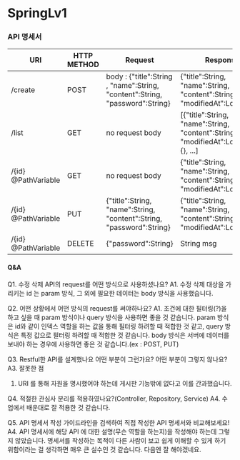 # SpringLv1

### API 명세서
|URI|HTTP METHOD|Request|Response|
|---|---|---|---|
|/create|POST|body : {"title":String , "name":String, "content":String, "password":String}|{"title":String, "name":String, "content":String, "modifiedAt":LocalDate}|
|/list|GET|no request body|[{"title":String, "name":String, "content":String, "modifiedAt":LocalDate}, {}, ...]|
|/{id} @PathVariable|GET|no request body|{"title":String, "name":String, "content":String, "modifiedAt":LocalDate}|
|/{id} @PathVariable|PUT|{"title":String, "name":String, "content":String, "password":String}|{"title":String, "name":String, "content":String, "modifiedAt":LocalDate}|
|/{id} @PathVariable|DELETE|{"password":String}|String msg|



#### Q&A
Q1. 수정 삭제 API의 request를 어떤 방식으로 사용하셨나요?
A1. 수정 삭제 대상을 가리키는 id 는 param 방식, 그 외에 필요한 데이터는 body 방식을 사용했습니다.


Q2. 어떤 상황에서 어떤 방식의 request를 써야하나요?
A1. 조건에 대한 필터링(?)을 하고 싶을 때 param 방식이나 query 방식을 사용하면 좋을 것 같습니다. param 방식은 id와 같이 인덱스 역할을 하는 값을 통해 필터링 하려할 때 적합한 것 같고, query 방식은 특정 값으로 필터링 하려할 때 적합한 것 같습니다. body 방식은 서버에 데이터를 보내야 하는 경우에 사용하면 좋은 것 같습니다.(ex : POST, PUT)


Q3. Restful한 API를 설계했나요 어떤 부분이 그런가요? 어떤 부분이 그렇지 않나요?
A3. 
잘못한 점
1. URI 를 통해 자원을 명시했어야 하는데 게시판 기능밖에 없다고 이를 간과했습니다.

Q4. 적절한 관심사 분리를 적용하였나요?(Controller, Repository, Service)
A4. 수업에서 배운대로 잘 적용한 것 같습니다.

Q5. API 명세서 작성 가이드라인을 검색하여 직접 작성한 API 명세서와 비교해보세요!
A4. API 명세서에 해당 API 에 대한 설명(무슨 역할을 하는지)을 작성해야 하는데 그렇지 않았습니다. 명세서를 작성하는 목적이 다른 사람이 보고 쉽게 이해할 수 있게 하기 위함이라는 걸 생각하면 매우 큰 실수인 것 같습니다. 다음엔 잘 해야겠네요.
